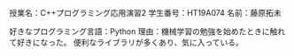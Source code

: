 授業名：C++プログラミング応用演習2
学生番号：HT19A074
名前：藤原拓未

好きなプログラミング言語：Python
理由：機械学習の勉強を始めたときに触れて好きになった。
便利なライブラリが多くあり、気に入っている。